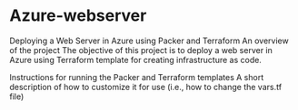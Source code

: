 # Azure-webserver
Deploying a Web Server in Azure using Packer and Terraform
An overview of the project
The objective of this project is to deploy a web server in Azure using Terraform template for creating infrastructure as code. 

Instructions for running the Packer and Terraform templates
A short description of how to customize it for use (i.e., how to change the vars.tf file)
